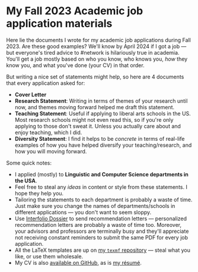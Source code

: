 # My Fall 2023 Academic job application materials

Here lie the documents I wrote for my academic job applications during Fall 2023. Are these good examples? We'll know by April 2024 if I got a job &mdash; but everyone's tired advice to #network is hilariously true in academia. You'll get a job mostly based on who you know, who knows you, *how* they know you, and what you've done (your CV) in that order.

But writing a nice set of statements might help, so here are 4 documents that every application asked for:

- **Cover Letter**
- **Research Statement**: Writing in terms of themes of your research until now, and themes moving forward helped me draft this statement.
- **Teaching Statement**: Useful if applying to liberal arts schools in the US. Most research schools might not even read this, so if you're only applying to those don't sweat it. Unless you actually care about and enjoy teaching, which I did.
- **Diversity Statement**: I find it helps to be *concrete* in terms of real-life examples of how you have helped diversify your teaching/research, and how you will moving forward. 

Some quick notes:
- I applied (mostly) to **Linguistic and Computer Science departments in the USA**. 
- Feel free to steal any *ideas* in content or style from these statements. I hope they help you.
- Tailoring the statements to each department is probably a waste of time. Just make sure you change the names of departments/schools in different applications &mdash; you don't want to seem sloppy.
- Use [Interfolio Dossier](https://www.interfolio.com/dossier/) to send recommendation letters &mdash; personalized recommendation letters are probably a waste of time too. Moreover, your advisors and professors are terminally busy and they'll appreciate not receiving constant reminders to submit the same PDF for every job application. 
- All the LaTeX templates are up on [my ```texmf``` repository](https://github.com/venkatasg/texmf) &mdash; steal what you like, or use them wholesale.
- My CV is also [available on GitHub](https://github.com/venkatasg/CV), as is [my résumé](https://github.com/venkatasg/resume).
